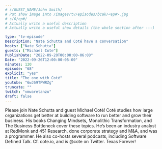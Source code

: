 ```yaml
---
# s/GUEST_NAME/John Smith/
# Put show image into /images/tv/episodes/bcak/<ep#>.jpg
# s/0/ep#/
# Actually write a useful description
# Actually write a useful show details (the whole section after ---)

type: "tv-episode"
Description: "Nate Schutta and Coté have a conversation"
hosts: ["Nate Schutta"]
guests: ["Michael Cote"]
PublishDate: "2022-09-20T00:00:00-06:00"
Date: "2022-09-26T12:00:00-05:00"
minutes: 120
episode: "68"
explicit: "yes"
title: "The one with Coté"
youtube: "6wJ69TPWRZg"
truncate: ""
twitch: "vmwaretanzu"
draft: false
---
```


Please join Nate Schutta and guest Michael Coté! Coté studies how large organizations get better at building software to run better and grow their business. His books Changing Mindsets, Monolithic Transformation, and The Business Bottleneck cover these topics. He’s been an industry analyst at RedMonk and 451 Research, done corporate strategy and M&A, and was a programmer. He also co-hosts several podcasts, including Software Defined Talk. Cf. cote.io, and is @cote on Twitter. Texas Forever!

